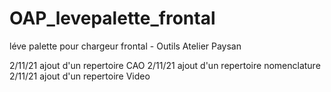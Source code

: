 # OAP_levepalette_frontal
 léve palette pour chargeur frontal - Outils Atelier Paysan
 
 
 2/11/21 ajout d'un repertoire CAO
 2/11/21 ajout d'un repertoire nomenclature
 2/11/21 ajout d'un repertoire Video
